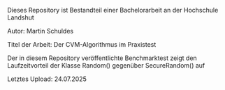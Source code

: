 Dieses Repository ist Bestandteil einer Bachelorarbeit an der Hochschule Landshut

Autor: Martin Schuldes

Titel der Arbeit: Der CVM-Algorithmus im Praxistest

Der in diesem Repository veröffentlichte Benchmarktest zeigt den Laufzeitvorteil der Klasse Random() gegenüber SecureRandom() auf

Letztes Upload: 24.07.2025
